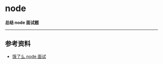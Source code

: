 # node

**总结 node 面试题**

---

## 参考资料

-   [饿了么 node 面试](https://github.com/ElemeFE/node-interview)
